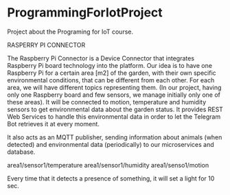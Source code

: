 # ProgrammingForIotProject

Project about the Programing for IoT course.

RASPERRY PI CONNECTOR

The Raspberry Pi Connector is a Device Connector that integrates Raspberry Pi board
technology into the platform. Our idea is to have one Raspberry Pi for a certain area [m2] of
the garden, with their own specific environmental conditions, that can be different from each
other. For each area, we will have different topics representing them. (In our project, having
only one Raspberry board and few sensors, we manage initially only one of these areas).
It will be connected to motion, temperature and humidity sensors to get environmental data
about the garden status. 
It provides REST Web Services to handle this environmental data in order to let the Telegram Bot retrieves it at every moment. 

It also acts as an MQTT publisher, sending information about animals (when detected) and environmental data 
(periodically) to our microservices and database. 

area1/sensor1/temperature
area1/sensor1/humidity
area1/senso1/motion


Every time that it detects a presence of something, it will set a light for 10 sec.
